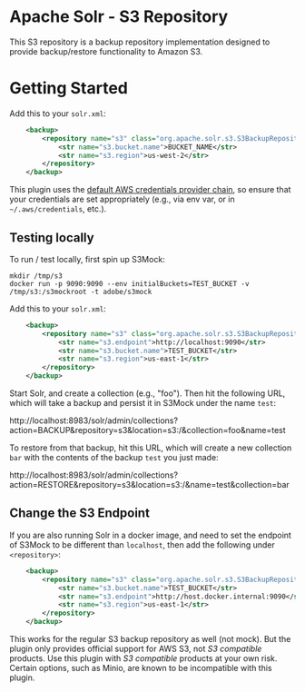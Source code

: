 Apache Solr - S3 Repository
===========================

This S3 repository is a backup repository implementation designed to provide backup/restore functionality to Amazon S3.

# Getting Started

Add this to your `solr.xml`:

```xml
    <backup>
        <repository name="s3" class="org.apache.solr.s3.S3BackupRepository" default="false">
            <str name="s3.bucket.name">BUCKET_NAME</str>
            <str name="s3.region">us-west-2</str>
        </repository>
    </backup>
```

This plugin uses the [default AWS credentials provider chain](https://docs.aws.amazon.com/sdk-for-java/v2/developer-guide/credentials.html), so ensure that your credentials are set appropriately (e.g., via env var, or in `~/.aws/credentials`, etc.).

## Testing locally

To run / test locally, first spin up S3Mock:

    mkdir /tmp/s3
    docker run -p 9090:9090 --env initialBuckets=TEST_BUCKET -v /tmp/s3:/s3mockroot -t adobe/s3mock

Add this to your `solr.xml`:

```xml
    <backup>
        <repository name="s3" class="org.apache.solr.s3.S3BackupRepository" default="false">
            <str name="s3.endpoint">http://localhost:9090</str>
            <str name="s3.bucket.name">TEST_BUCKET</str>
            <str name="s3.region">us-east-1</str>
        </repository>
    </backup>
```

Start Solr, and create a collection (e.g., "foo"). Then hit the following URL, which will take a backup and persist it in S3Mock under the name `test`:

http://localhost:8983/solr/admin/collections?action=BACKUP&repository=s3&location=s3:/&collection=foo&name=test

To restore from that backup, hit this URL, which will create a new collection `bar` with the contents of the backup `test` you just made: 

http://localhost:8983/solr/admin/collections?action=RESTORE&repository=s3&location=s3:/&name=test&collection=bar

## Change the S3 Endpoint

If you are also running Solr in a docker image, and need to set the endpoint of S3Mock to be different than `localhost`, then add the following under `<repository>`:

```xml
    <backup>
        <repository name="s3" class="org.apache.solr.s3.S3BackupRepository" default="false">
            <str name="s3.bucket.name">TEST_BUCKET</str>
            <str name="s3.endpoint">http://host.docker.internal:9090</str>
            <str name="s3.region">us-east-1</str>
        </repository>
    </backup>
```

This works for the regular S3 backup repository as well (not mock).
But the plugin only provides official support for AWS S3, not _S3 compatible_ products.
Use this plugin with _S3 compatible_ products at your own risk.
Certain options, such as Minio, are known to be incompatible with this plugin.
